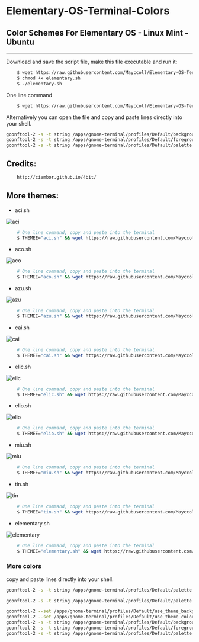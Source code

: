 Elementary-OS-Terminal-Colors
=============================

## Color Schemes For Elementary OS - Linux Mint - Ubuntu
----------------

Download and save the script file, make this file executable and run it:

```bash
    $ wget https://raw.githubusercontent.com/Mayccoll/Elementary-OS-Terminal-Colors/master/elementary.sh
    $ chmod +x elementary.sh
    $ ./elementary.sh
```

One line command

```bash
    $ wget https://raw.githubusercontent.com/Mayccoll/Elementary-OS-Terminal-Colors/master/elementary.sh && chmod +x elementary.sh && ./elementary.sh && rm elementary.sh
```

Alternatively you can open the file and copy and paste lines directly into your shell.

```bash
gconftool-2 -s -t string /apps/gnome-terminal/profiles/Default/background_color '#101010101010'
gconftool-2 -s -t string /apps/gnome-terminal/profiles/Default/foreground_color '#f2f2f2f2f2f2'
gconftool-2 -s -t string /apps/gnome-terminal/profiles/Default/palette "#303030303030:#e1e132321a1a:#6a6ab0b01717:#ffffc0c00505:#00004f4f9e9e:#ecec00004848:#2a2aa7a7e7e7:#f2f2f2f2f2f2:#5d5d5d5d5d5d:#ffff36361e1e:#7b7bc9c91f1f:#ffffd0d00a0a:#00007171ffff:#ffff1d1d6262:#4b4bb8b8fdfd:#a0a02020f0f0"
```

## Credits:

```bash
    http://ciembor.github.io/4bit/     
```

## More themes:

- aci.sh

![aci](https://raw.githubusercontent.com/Mayccoll/Elementary-OS-Terminal-Colors/master/images/aci.png)

```bash
    # One line command, copy and paste into the terminal
    $ THEMEE="aci.sh" && wget https://raw.githubusercontent.com/Mayccoll/Elementary-OS-Terminal-Colors/master/$THEMEE && chmod +x $THEMEE && ./$THEMEE && rm $THEMEE
```

- aco.sh

![aco](https://raw.githubusercontent.com/Mayccoll/Elementary-OS-Terminal-Colors/master/images/aco.png)

```bash
    # One line command, copy and paste into the terminal
    $ THEMEE="aco.sh" && wget https://raw.githubusercontent.com/Mayccoll/Elementary-OS-Terminal-Colors/master/$THEMEE && chmod +x $THEMEE && ./$THEMEE && rm $THEMEE
```

- azu.sh

![azu](https://raw.githubusercontent.com/Mayccoll/Elementary-OS-Terminal-Colors/master/images/azu.png)

```bash
    # One line command, copy and paste into the terminal
    $ THEMEE="azu.sh" && wget https://raw.githubusercontent.com/Mayccoll/Elementary-OS-Terminal-Colors/master/$THEMEE && chmod +x $THEMEE && ./$THEMEE && rm $THEMEE
```

- cai.sh

![cai](https://raw.githubusercontent.com/Mayccoll/Elementary-OS-Terminal-Colors/master/images/cai.png)

```bash
    # One line command, copy and paste into the terminal
    $ THEMEE="cai.sh" && wget https://raw.githubusercontent.com/Mayccoll/Elementary-OS-Terminal-Colors/master/$THEMEE && chmod +x $THEMEE && ./$THEMEE && rm $THEMEE
```

- elic.sh

![elic](https://raw.githubusercontent.com/Mayccoll/Elementary-OS-Terminal-Colors/master/images/elic.png)

```bash
    # One line command, copy and paste into the terminal
    $ THEMEE="elic.sh" && wget https://raw.githubusercontent.com/Mayccoll/Elementary-OS-Terminal-Colors/master/$THEMEE && chmod +x $THEMEE && ./$THEMEE && rm $THEMEE
```

- elio.sh

![elio](https://raw.githubusercontent.com/Mayccoll/Elementary-OS-Terminal-Colors/master/images/elio.png)

```bash
    # One line command, copy and paste into the terminal
    $ THEMEE="elio.sh" && wget https://raw.githubusercontent.com/Mayccoll/Elementary-OS-Terminal-Colors/master/$THEMEE && chmod +x $THEMEE && ./$THEMEE && rm $THEMEE
```

- miu.sh

![miu](https://raw.githubusercontent.com/Mayccoll/Elementary-OS-Terminal-Colors/master/images/miu.png)

```bash
    # One line command, copy and paste into the terminal
    $ THEMEE="miu.sh" && wget https://raw.githubusercontent.com/Mayccoll/Elementary-OS-Terminal-Colors/master/$THEMEE && chmod +x $THEMEE && ./$THEMEE && rm $THEMEE
```

- tin.sh

![tin](https://raw.githubusercontent.com/Mayccoll/Elementary-OS-Terminal-Colors/master/images/tin.png)

```bash
    # One line command, copy and paste into the terminal
    $ THEMEE="tin.sh" && wget https://raw.githubusercontent.com/Mayccoll/Elementary-OS-Terminal-Colors/master/$THEMEE && chmod +x $THEMEE && ./$THEMEE && rm $THEMEE
```

- elementary.sh

![elementary](https://raw.githubusercontent.com/Mayccoll/Elementary-OS-Terminal-Colors/master/images/elementary.png)

```bash
    # One line command, copy and paste into the terminal
    $ THEMEE="elementary.sh" && wget https://raw.githubusercontent.com/Mayccoll/Elementary-OS-Terminal-Colors/master/$THEMEE && chmod +x $THEMEE && ./$THEMEE && rm $THEMEE
```

### More colors

copy and paste lines directly into your shell.

```bash
gconftool-2 -s -t string /apps/gnome-terminal/profiles/Default/palette '#393945455252:#c0c05b5b5b5b:#5b5bc0c05b5b:#c0c0c0c05b5b:#5b5b5b5bc0c0:#c0c05b5bc0c0:#5b5bc0c0c0c0:#aaaab7b7c4c4:#62626e6e7b7b:#f5f5e5e5e5e5:#e5e5f5f5e5e5:#f5f5f5f5e5e5:#e5e5e5e5f5f5:#f5f5e5e5f5f5:#e5e5f5f5f5f5:#d9d9e5e5f2f2'
``` 


```bash
gconftool-2 -s -t string /apps/gnome-terminal/profiles/Default/palette '#393945455252:#cdcd48484848:#4848cdcd4848:#cdcdcdcd4848:#48484848cdcd:#cdcd4848cdcd:#4848cdcdcdcd:#aaaab7b7c4c4:#62626e6e7b7b:#dddd83838383:#8383dddd8383:#dddddddd8383:#83838383dddd:#dddd8383dddd:#8383dddddddd:#d9d9e5e5f2f2'
```

```bash
gconftool-2 --set /apps/gnome-terminal/profiles/Default/use_theme_background --type bool false 
gconftool-2 --set /apps/gnome-terminal/profiles/Default/use_theme_colors --type bool false 
gconftool-2 -s -t string /apps/gnome-terminal/profiles/Default/background_color '#fbfbf9f9d8d8'
gconftool-2 -s -t string /apps/gnome-terminal/profiles/Default/foreground_color '#454551515e5e'
gconftool-2 -s -t string /apps/gnome-terminal/profiles/Default/palette '#252531313e3e:#bcbc27272f2f:#2f2fbcbc2727:#bcbcb4b42727:#27272f2fbcbc:#b4b42727bcbc:#2727bcbcb4b4:#8f8f9c9ca9a9:#454551515e5e:#eeeeaeaeb2b2:#b2b2eeeeaeae:#eeeeebebaeae:#aeaeb2b2eeee:#ebebaeaeeeee:#aeaeeeeeebeb:#a2a2afafbcbc'
```


